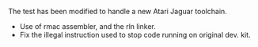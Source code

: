 The test has been modified to handle a new Atari Jaguar toolchain.<br>
* Use of rmac assembler, and the rln linker.
* Fix the illegal instruction used to stop code running on original dev. kit.

